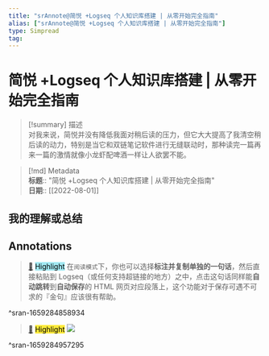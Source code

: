 ```yaml
---
title: "srAnnote@简悦 +Logseq 个人知识库搭建 | 从零开始完全指南"
alias: ["srAnnote@简悦 +Logseq 个人知识库搭建 | 从零开始完全指南"]
type: Simpread
tag: 
---
```


# 简悦 +Logseq 个人知识库搭建 | 从零开始完全指南

> [!summary] 描述  
> 对我来说，简悦并没有降低我面对稍后读的压力，但它大大提高了我清空稍后读的动力，特别是当它和双链笔记软件进行无缝联动时，那种读完一篇再来一篇的激情就像小龙虾配啤酒一样让人欲罢不能。

> [!md] Metadata  
> **标题**:: "简悦 +Logseq 个人知识库搭建 | 从零开始完全指南"  
> **日期**:: [[2022-08-01]]  

## 我的理解或总结

## Annotations

> [📌](<http://localhost:7026/reading/22#id=1659284858934>) <mark style="background-color: #a2e9f2">Highlight</mark> 
> 在`阅读模式`下，你也可以选择**标注并复制单独的一句话**，然后直接粘贴到 Logseq（或任何支持超链接的地方）之中，点击这句话同样能**自动跳转**到**自动保存**的 HTML 网页对应段落上，这个功能对于保存可遇不可求的『金句』应该很有帮助。

^sran-1659284858934


> [📌](<http://localhost:7026/reading/22#id=1659284957295>) <mark style="background-color: #ffeb3b">Highlight</mark> 
> ![](https://cdn.sspai.com/2022/03/13/15f31ce403527e0b615e72f7905da1f7.gif)

^sran-1659284957295




